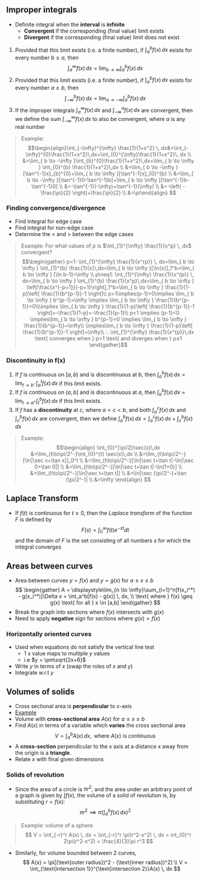 ## Improper integrals
- Definite integral when the **interval** is **infinite**
	- **Convergent** if the corresponding (final value) limit exists
	- **Divergent** if the corresponding (final value) limit does not exist
1. Provided that this limit exists (i.e. a finite number), if $\int_{a}^{b} f(x) \, dx$ exists for every number $b ≥ a$, then $$ \int_{a}^{\infty}f(x)\,dx=\lim_{b\to \infty}\int_{a}^{b}f(x)\,dx $$
2. Provided that this limit exists (i.e. a finite number), if $\int_{a}^{b} f(x) \, dx$ exists for every number $a ≥ b$, then $$ \int_{-\infty}^{b}f(x)\,dx=\lim_{a\to -\infty}\int_{a}^{b}f(x)\,dx $$
3. If the improper integrals $\int_{a}^{\infty} f(x) \, dx$ and $\int_{-\infty}^{a} f(x) \, dx$ are convergent, then we define the sum $\int_{-\infty}^{\infty} f(x) \, dx$ to also be convergent, where $a$ is any real number

> Example:
> $$\begin{align}\int_{-\infty}^{\infty} \frac{1}{1+x^2} \, dx&=\int_{-\infty}^{0}\frac{1}{1+x^2}\,dx+\int_{0}^{\infty}\frac{1}{1+x^2}\, dx \\
&=\lim_{ b \to -\infty }\int_{b}^{0}\frac{1}{1+x^2}\,dx+\lim_{ b \to \infty } \int_{0}^{b} \frac{1}{1+x^2}\,dx \\
&=\lim_{ b \to -\infty }[\tan^{-1}x]_{b}^{0}+\lim_{ b \to \infty }[\tan^{-1}x]_{0}^{b} \\
&=\lim_{ b \to -\infty }[\tan^{-1}0-\tan^{-1}b]+\lim_{ b \to \infty }[\tan^{-1}b-\tan^{-1}0] \\
&=-\tan^{-1}(-\infty)+\tan^{-1}(\infty) \\
&=-\left( -\frac{\pi}{2} \right)+\frac{\pi}{2} \\
&=\pi\end{align}
$$
### Finding convergence/divergence
- Find integral for edge case
- Find integral for non-edge case
- Determine the $<$ and $>$ between the edge cases

> Example: For what values of $p$ is $\int_{1}^{\infty} \frac{1}{x^p} \, dx$ convergent?
> $$\begin{gather}
p=1: \int_{1}^{\infty} \frac{1}{x^{p}} \, dx=\lim_{ b \to \infty } \int_{1}^{b} \frac{1}{x}\,dx=\lim_{ b \to \infty }[\ln(x)]_1^b=\lim_{ b \to \infty } [\ln b-1]=\infty \\
p\neq1: \int_{1}^{\infty} \frac{1}{x^{p}} \, dx=\lim_{ b \to \infty } \int_{1}^{b} \frac{1}{x^p}\,dx=\lim_{ b \to \infty } \left[\frac{x^{-p+1}}{-p+1}\right]_1^b=\lim_{ b \to \infty } \frac{1}{1-p}\left[ \frac{1}{b^{p-1}}-1 \right]\\
p>1\implies(p-1)>0\implies \lim_{ b \to \infty } b^{p-1}=\infty \implies \lim_{ b \to \infty } \frac{1}{b^{p-1}}=0\\\implies \lim_{ b \to \infty } \frac{1}{1-p}\left[ \frac{1}{b^{p-1}}-1 \right]=-\frac{1}{1-p}=-\frac{1}{p-1}\\
p<1 \implies (p-1)<0 \implies\lim_{ b \to \infty } b^{p-1}=0 \implies \lim_{ b \to \infty } \frac{1}{b^{p-1}}=\infty\\
\implies\lim_{ b \to \infty } \frac{1}{1-p}\left[ \frac{1}{b^{p-1}}-1 \right]=\infty\\
∴ \int_{1}^{\infty} \frac{1}{x^{p}}\,dx \text{ converges when } p>1 \text{ and diverges when } p≤1
\end{gather}$$
### Discontinuity in f(x)
1. If $f$ is continuous on $[a,b)$ and is discontinuous at $b$, then $\displaystyle\int_{a}^{b} f(x) \, dx =\lim_{ t \to b^- } \int_{a}^{t} f(x) \, dx$ if this limit exists.
2. If $f$ is continuous on $(a,b]$ and is discontinuous at $a$, then $\displaystyle\int_{a}^{b} f(x) \, dx =\lim_{ t \to a^+ } \int_{t}^{b} f(x) \, dx$ if this limit exists.
3. If $f$ has a **discontinuity** at $c$, where $a < c < b$, and both $\int_a^c f(x) \, dx$ and $\int_c^b f(x) \, dx$ are convergent, then we define $\displaystyle\int_{a}^{b} f(x) \, dx=\int_{a}^{c} f(x) \, dx+\int_{c}^{b} f(x) \, dx$

> Example:
> $$\begin{align}
\int_{0}^{\pi/2}\sec(x)\,dx &=\lim_{t\to\pi/2^-}\int_{0}^{t} \sec(x)\,dx \\
&=\lim_{t\to\pi/2^-}[\ln|\sec x+\tan x|]_0^t \\
&=\lim_{t\to\pi/2^-}[\ln|\sec t+\tan t|-\ln|\sec 0+\tan 0|] \\
&=\lim_{t\to\pi/2^-}[\ln|\sec t+\tan t|-\ln(1+0)] \\
&=\lim_{t\to\pi/2^-}[\ln|\sec t+\tan t|] \\
&=\ln|\sec (\pi/2^-)+\tan (\pi/2^-)| \\
&=\infty
\end{align}
$$
## Laplace Transform
- If $f(t)$ is continuous for $t \geq 0$, then the *Laplace transform* of the function $F$ is defined by
$$
F(s) = \int_0^\infty f(t)e^{-st}dt
$$
and the domain of $F$ is the set consisting of all numbers $s$ for which the integral converges
## Areas between curves
- Area between curves $y=f(x)$ and $y=g(x)$ for $a \leq x \leq b$
$$
\begin{gather}
A = \displaystyle\lim_{n \to \infty}\sum_{i=1}^n[f(x_i^*) - g(x_i^*)]\Delta x = \int_a^b[f(x) - g(x)] \, dx, \\
\text{ where } f(x) \geq g(x) \text{ for all } x \in [a,b]
\end{gather}
$$
- Break the graph into sections where $f(x)$ intersects with $g(x)$
- Need to apply **negative** sign for sections where $g(x) > f(x)$
### Horizontally oriented curves
- Used when equations do not satisfy the vertical line test
	- 1 $x$ value maps to multiple $y$ values
	- i.e $y = \pm\sqrt{2x+6}$
- Write $y$ in terms of $x$ (swap the roles of $x$ and $y$)
- Integrate w.r.t $y$
## Volumes of solids
- Cross sectional area is **perpendicular** to $x$-axis
- [Example](https://www.geogebra.org/m/ng7skevk)
- Volume with **cross-sectional area** $A(x)$ for $a \leq x \leq b$
- Find $A(x)$ in terms of a variable which **varies** the cross sectional area
$$
V = \int_a^b A(x) \, dx, \text{ where } A(x) \text{ is continuous}
$$
- A **cross-section** perpendicular to the x axis at a distance x away from the origin is a **triangle**.
- Relate $x$ with final given dimensions
### Solids of revolution
- Since the area of a circle is $\pi r^2$, and the area under an arbitrary point of a graph is given by $\int f(x)$, the volume of a solid of revolution is, by substituting $r=f(x)$: $$
\pi r^2 \implies \pi\left( \int_a^b f(x)\,dx \right)^2
$$
> Example: volume of a sphere
> $$
V = \int_{-r}^r A(x) \, dx = \int_{-r}^r \pi(r^2-x^2) \, dx = int_{0}^r 2\pi(r^2-x^2) = \frac{4}{3}\pi r^3
$$
- Similarly, for volume bounded between 2 curves,
$$
A(x) = \pi[(\text{outer radius})^2 - (\text{inner radius})^2] \\
V = \int_{\text{intersection 1}}^{\text{intersection 2}}A(x) \, dx
$$